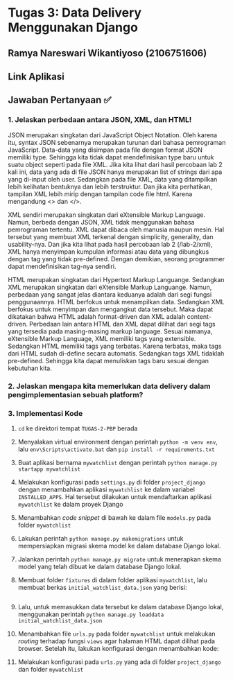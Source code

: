 # Tugas 3: Data Delivery Menggunakan Django

## Ramya Nareswari Wikantiyoso (2106751606)


## Link Aplikasi

## Jawaban Pertanyaan ✅

### 1. Jelaskan perbedaan antara JSON, XML, dan HTML!
JSON merupakan singkatan dari JavaScript Object Notation. Oleh karena itu, syntax JSON sebenarnya merupakan turunan dari bahasa pemrograman JavaScript. Data-data yang disimpan pada file dengan format JSON memiliki type. Sehingga kita tidak dapat mendefinisikan type baru untuk suatu object seperti pada file XML. Jika kita lihat dari hasil percobaan lab 2 kali ini, data yang ada di file JSON hanya merupakan list of strings dari apa yang di-input oleh user.
Sedangkan pada file XML, data yang ditampilkan lebih kelihatan bentuknya dan lebih terstruktur. Dan jika kita perhatikan, tampilan XML lebih mirip dengan tampilan code file html. Karena mengandung <> dan </>.

XML sendiri merupakan singkatan dari eXtensible Markup Language. Namun, berbeda dengan JSON, XML tidak menggunakan bahasa pemrograman tertentu. XML dapat dibaca oleh manusia maupun mesin. Hal tersebut yang membuat XML terkenal dengan simplicity, generality, dan usability-nya. Dan jika kita lihat pada hasil percobaan lab 2 (/lab-2/xml), XML hanya menyimpan kumpulan informasi atau data yang dibungkus dengan tag yang tidak pre-defined. Dengan demikian, seorang programmer dapat mendefinisikan tag-nya sendiri.

HTML merupakan singkatan dari Hypertext Markup Languange. Sedangkan XML merupakan singkatan dari eXtensible Markup Languange. Namun, perbedaan yang sangat jelas diantara keduanya adalah dari segi fungsi penggunaannya. HTML berfokus untuk menampilkan data. Sedangkan XML berfokus untuk menyimpan dan mengangkut data tersebut. Maka dapat dikatakan bahwa HTML adalah format-driven dan XML adalah content-driven.
Perbedaan lain antara HTML dan XML dapat dilihat dari segi tags yang tersedia pada masing-masing markup language. Sesuai namanya, eXtensible Markup Language, XML memiliki tags yang extensible. Sedangkan HTML memiliki tags yang terbatas. Karena terbatas, maka tags dari HTML sudah di-define secara automatis. Sedangkan tags XML tidaklah pre-defined. Sehingga kita dapat menuliskan tags baru sesuai dengan kebutuhan kita.

### 2. Jelaskan mengapa kita memerlukan data delivery dalam pengimplementasian sebuah platform?

### 3. Implementasi Kode
1. `cd` ke direktori tempat `TUGAS-2-PBP` berada
2. Menyalakan virtual environment dengan perintah `python -m venv env`, lalu `env\Scripts\activate.bat` dan `pip install -r requirements.txt`
2. Buat aplikasi bernama `mywatchlist` dengan perintah `python manage.py startapp mywatchlist`
3. Melakukan konfigurasi pada `settings.py` di folder `project_django` dengan menambahkan aplikasi `mywatchlist` ke dalam variabel `INSTALLED_APPS`. Hal tersebut dilakukan untuk mendaftarkan aplikasi `mywatchlist` ke dalam proyek Django

5. Menambahkan *code snippet* di bawah ke dalam file `models.py` pada folder `mywatchlist`

6. Lakukan perintah `python manage.py makemigrations` untuk mempersiapkan migrasi skema model ke dalam database Django lokal.

7. Jalankan perintah `python manage.py migrate` untuk menerapkan skema model yang telah dibuat ke dalam database Django lokal.

8. Membuat folder `fixtures` di dalam folder aplikasi `mywatchlist`, lalu membuat berkas `initial_watchlist_data.json` yang berisi:
```

```
9. Lalu, untuk memasukkan data tersebut ke dalam database Django lokal, menggunakan perintah `python manage.py loaddata initial_watchlist_data.json`

3. Menambahkan file `urls.py` pada folder `mywatchlist` untuk melakukan *routing* terhadap fungsi `views` agar halaman HTML dapat dilihat pada browser. Setelah itu, lakukan konfigurasi dengan menambahkan kode:

4. Melakukan konfigurasi pada `urls.py` yang ada di folder `project_django` dan folder `mywatchlist`
